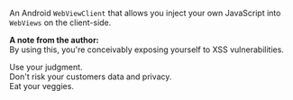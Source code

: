 An Android ```WebViewClient``` that allows you inject your own JavaScript into
```WebViews``` on the client-side.

**A note from the author:** <br/>
By using this, you're conceivably exposing yourself to XSS vulnerabilities.

Use your judgment.<br/>
Don't risk your customers data and privacy.<br/>
Eat your veggies.
